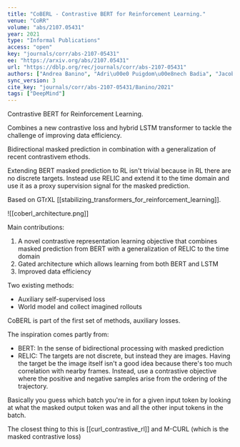 ```yaml
---
title: "CoBERL - Contrastive BERT for Reinforcement Learning."
venue: "CoRR"
volume: "abs/2107.05431"
year: 2021
type: "Informal Publications"
access: "open"
key: "journals/corr/abs-2107-05431"
ee: "https://arxiv.org/abs/2107.05431"
url: "https://dblp.org/rec/journals/corr/abs-2107-05431"
authors: ["Andrea Banino", "Adri\u00e0 Puigdom\u00e8nech Badia", "Jacob C. Walker", "Tim Scholtes", "Jovana Mitrovic", "Charles Blundell"]
sync_version: 3
cite_key: "journals/corr/abs-2107-05431/Banino/2021"
tags: ["DeepMind"]
---
```



 Contrastive BERT for Reinforcement Learning.

Combines a new contrastive loss and hybrid LSTM transformer to tackle the challenge of improving data efficiency.

Bidirectional masked prediction in combination with a generalization of recent contrastivem ethods.

Extending BERT masked prediction to RL isn't trivial because in RL there are no discrete targets. Instead use RELIC and extend it to the time domain and use it as a proxy supervision signal for the masked prediction.

Based on GTrXL [[stabilizing_transformers_for_reinforcement_learning]].

![[coberl_architecture.png]]

Main contributions:

1. A novel contrastive representation learning objective that combines masked prediction from BERT with a generalization of RELIC to the time domain
2. Gated architecture which allows learning from both BERT and LSTM
3. Improved data efficiency


Two existing methods:

 - Auxiliary self-supervised loss
 - World model and collect imagined rollouts

CoBERL is part of the first set of methods, auxiliary losses.

The inspiration comes partly from:
 - BERT: In the sense of bidirectional processing with masked prediction
 - RELIC: The targets are not discrete, but instead they are images. Having the target be the image itself isn't a good idea because there's too much correlation with nearby frames. Instead, use a contrastive objective where the positive and negative samples arise from the ordering of the trajectory.

Basically you guess which batch you're in for a given input token by looking at what the masked output token was and all the other input tokens in the batch.

The closest thing to this is [[curl_contrastive_rl]] and M-CURL (which is the masked contrastive loss)